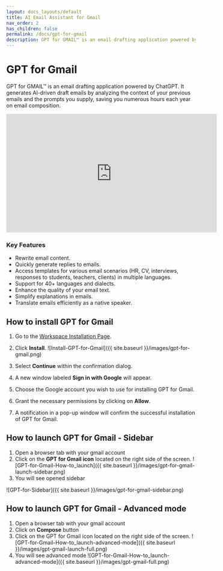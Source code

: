 ```yaml
---
layout: docs_layouts/default
title: AI Email Assistant for Gmail
nav_order: 2
has_children: false
permalink: /docs/gpt-for-gmail
description: GPT for GMAIL™ is an email drafting application powered by ChatGPT for writing emails in 1 click. It generates AI-driven draft emails by analyzing the context of your previous emails and the prompts you supply, saving you numerous hours each year on email composition.
---
```


# GPT for Gmail

GPT for GMAIL™ is an email drafting application powered by ChatGPT. It generates AI-driven draft emails by analyzing the context of your previous emails and the prompts you supply, saving you numerous hours each year on email composition.

<iframe width="560" height="315" src="https://www.youtube.com/embed/UFsHYssF3TM?si=nobbE_LSWdEa5rdT" title="YouTube video player" frameborder="0" allow="accelerometer; autoplay; clipboard-write; encrypted-media; gyroscope; picture-in-picture; web-share" allowfullscreen></iframe>

### Key Features
- Rewrite email content.
- Quickly generate replies to emails.
- Access templates for various email scenarios (HR, CV, interviews, responses to students, teachers, clients) in multiple languages.
- Support for 40+ languages and dialects.
- Enhance the quality of your email text.
- Simplify explanations in emails.
- Translate emails efficiently as a native speaker.

## How to install GPT for Gmail

1. Go to the [Workspace Installation Page](https://workspace.google.com/u/0/marketplace/app/gpt_for_gmail_chatgpt_ai/899305976589).

2. Click **Install**. ![Install-GPT-for-Gmail]({{ site.baseurl }}/images/gpt-for-gmail.png)

3. Select **Continue** within the confirmation dialog.

4. A new window labeled **Sign in with Google** will appear.

5. Choose the Google account you wish to use for installing GPT for Gmail.

6. Grant the necessary permissions by clicking on **Allow**.

7. A notification in a pop-up window will confirm the successful installation of GPT for Gmail.


## How to launch GPT for Gmail - Sidebar

1. Open a browser tab with your gmail account
2. Click on the **GPT for Gmail icon** located on the right side of the screen. ![GPT-for-Gmail-How-to_launch]({{ site.baseurl }}/images/gpt-for-gmail-launch-sidebar.png)
3. You will see opened sidebar 

![GPT-for-Sidebar]({{ site.baseurl }}/images/gpt-for-gmail-sidebar.png)

## How to launch GPT for Gmail - Advanced mode

1. Open a browser tab with your gmail account
2. Click on **Compose** button
3. Click on the GPT for Gmail icon located on the right side of the screen. ![GPT-for-Gmail-How-to_launch-advanced-mode]({{ site.baseurl }}/images/gpt-gmail-launch-full.png)
4. You will see advanced mode ![GPT-for-Gmail-How-to_launch-advanced-mode]({{ site.baseurl }}/images/gpt-gmail-full.png)

